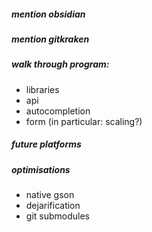 ##### mention obsidian
##### mention gitkraken
##### walk through program:
- libraries
- api
- autocompletion
- form (in particular: scaling?)
##### future platforms
##### optimisations
- native gson
- dejarification
- git submodules